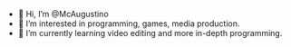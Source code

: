 - 👋 Hi, I’m @McAugustino
- 👀 I’m interested in programming, games, media production.
- 🌱 I’m currently learning video editing and more in-depth programming.
